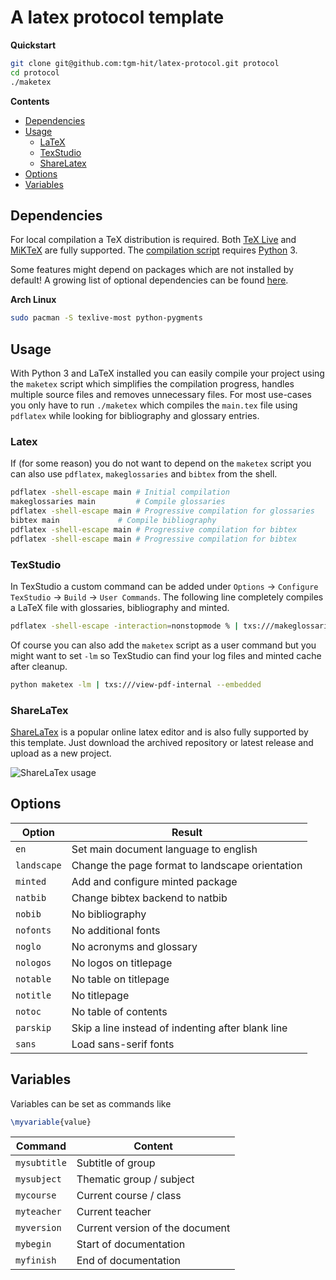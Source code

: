 # A latex protocol template

**Quickstart**

```sh
git clone git@github.com:tgm-hit/latex-protocol.git protocol
cd protocol
./maketex
```

**Contents**

- [Dependencies](#dependencies)
- [Usage](#usage)
  - [LaTeX](#latex)
  - [TexStudio](#texstudio)
  - [ShareLatex](#sharelatex)
- [Options](#options)
- [Variables](#variables)

## Dependencies

For local compilation a TeX distribution is required. Both [TeX Live](https://tug.org/texlive/) and [MiKTeX](https://miktex.org/) are fully supported. The [compilation script](https://github.com/TGM-HIT/latex-protocol/blob/master/maketex) requires [Python](https://www.python.org) 3.

Some features might depend on packages which are not installed by default!
A growing list of optional dependencies can be found [here](https://github.com/TGM-HIT/latex-protocol/wiki/Dependencies).

**Arch Linux**

```sh
sudo pacman -S texlive-most python-pygments
```

## Usage

With Python 3 and LaTeX installed you can easily compile your project using the `maketex` script which simplifies the compilation progress, handles multiple source files and removes unnecessary files.
For most use-cases you only have to run `./maketex` which compiles the `main.tex` file using `pdflatex` while looking for bibliography and glossary entries.

### Latex

If (for some reason) you do not want to depend on the `maketex` script you can also use `pdflatex`, `makeglossaries` and `bibtex` from the shell.

```sh
pdflatex -shell-escape main	# Initial compilation
makeglossaries main 		# Compile glossaries
pdflatex -shell-escape main	# Progressive compilation for glossaries
bibtex main 			# Compile bibliography
pdflatex -shell-escape main	# Progressive compilation for bibtex
pdflatex -shell-escape main	# Progressive compilation for bibtex
```

### TexStudio

In TexStudio a custom command can be added under `Options` &rarr; `Configure TexStudio` &rarr; `Build` &rarr; `User Commands`. The following line completely compiles a LaTeX file with glossaries, bibliography and minted.

```sh
pdflatex -shell-escape -interaction=nonstopmode % | txs:///makeglossaries | pdflatex -shell-escape -interaction=nonstopmode % | txs:///bibtex | pdflatex -shell-escape -interaction=nonstopmode % | pdflatex -shell-escape -interaction=nonstopmode % | txs:///view-pdf-internal --embedded
```

Of course you can also add the `maketex` script as a user command but you might want to set `-lm` so TexStudio can find your log files and minted cache after cleanup.

```sh
python maketex -lm | txs:///view-pdf-internal --embedded
```

### ShareLaTex

[ShareLaTex](https://www.sharelatex.com/project) is a popular online latex editor and is also fully supported by this template. Just download the archived repository or latest release and upload as a new project.

![ShareLaTex usage](https://media.giphy.com/media/DNwRWMqKcwnE92liHn/giphy.gif)

## Options

| Option      | Result                                            |
| ----------- | ------------------------------------------------- |
| `en`        | Set main document language to english             |
| `landscape` | Change the page format to landscape orientation   |
| `minted`    | Add and configure minted package                  |
| `natbib`    | Change bibtex backend to natbib                   |
| `nobib`     | No bibliography                                   |
| `nofonts`   | No additional fonts                               |
| `noglo`     | No acronyms and glossary                          |
| `nologos`   | No logos on titlepage                             |
| `notable`   | No table on titlepage                             |
| `notitle`   | No titlepage                                      |
| `notoc`     | No table of contents                              |
| `parskip`   | Skip a line instead of indenting after blank line |
| `sans`      | Load sans-serif fonts                             |

## Variables

Variables can be set as commands like

```tex
\myvariable{value}
```

| Command      | Content                         |
| ------------ | ------------------------------- |
| `mysubtitle` | Subtitle of group               |
| `mysubject`  | Thematic group / subject        |
| `mycourse`   | Current course / class          |
| `myteacher`  | Current teacher                 |
| `myversion`  | Current version of the document |
| `mybegin`    | Start of documentation          |
| `myfinish`   | End of documentation            |

